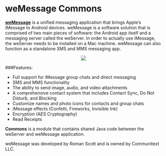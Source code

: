 # weMessage Commons

[**weMessage**](https://wemessageapp.com) is a unified messaging application that brings Apple’s iMessage to Android devices. weMessage is a software solution that is comprised of two main pieces of software: the Android app itself and a messaging server called the weServer. In order to actually use iMessage, the weServer needs to be installed on a Mac machine. weMessage can also function as a standalone SMS and MMS messaging app.

<p align="center">
<img src="https://wemessageapp.com/promotional/weMessage-Feature.png">
</p>

###Features:
* Full support for iMessage group chats and direct messaging
* SMS and MMS functionality
* The ability to send image, audio, and video attachments
* A comprehensive contact system that includes Contact Sync, Do Not Disturb, and Blocking
* Customize names and photo icons for contacts and group chats
* iMessage effects (Confetti, Fireworks, Invisible Ink)
* Encryption (AES Cryptography)
* Read Receipts

**Commons** is a module that contains shared Java code between the weServer and weMessage application.

weMessage was developed by Roman Scott and is owned by Communitext LLC.